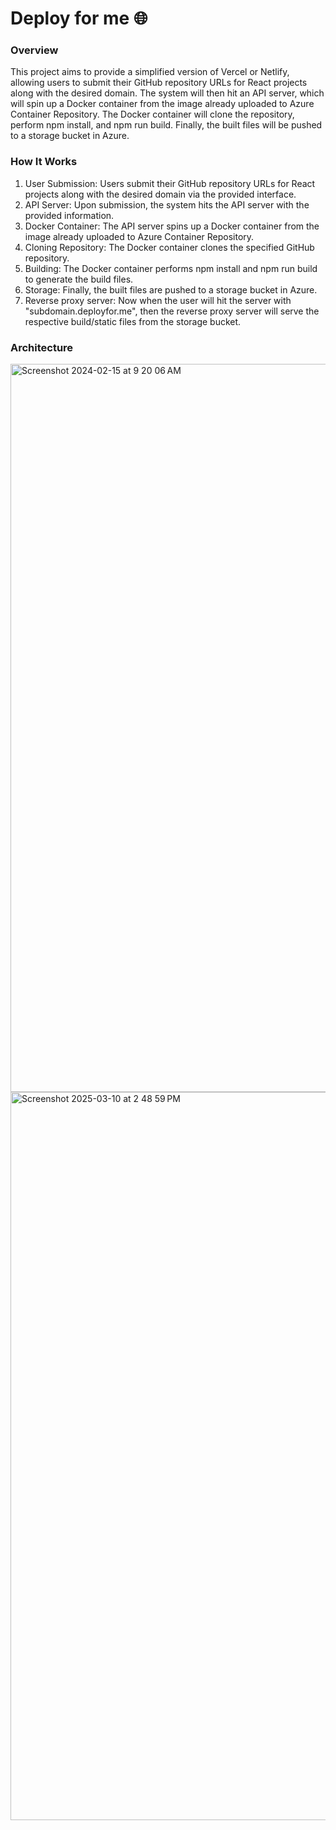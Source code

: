 # Deploy for me 🌐

### Overview

This project aims to provide a simplified version of Vercel or Netlify, allowing users to submit their GitHub repository URLs for React projects along with the desired domain. The system will then hit an API server, which will spin up a Docker container from the image already uploaded to Azure Container Repository. The Docker container will clone the repository, perform npm install, and npm run build. Finally, the built files will be pushed to a storage bucket in Azure.

### How It Works

1. User Submission: Users submit their GitHub repository URLs for React projects along with the desired domain via the provided interface.
2. API Server: Upon submission, the system hits the API server with the provided information.
3. Docker Container: The API server spins up a Docker container from the image already uploaded to Azure Container Repository.
4. Cloning Repository: The Docker container clones the specified GitHub repository.
5. Building: The Docker container performs npm install and npm run build to generate the build files.
6. Storage: Finally, the built files are pushed to a storage bucket in Azure.
7. Reverse proxy server: Now when the user will hit the server with "subdomain.deployfor.me", then the reverse proxy server will serve the respective build/static files from the storage bucket.

### Architecture

<img width="1165" alt="Screenshot 2024-02-15 at 9 20 06 AM" src="https://github.com/Patel-Muhammad/vercel-clone/assets/96219910/3053d709-2c41-4667-be27-8d03d0e0794e">

<img width="1165" alt="Screenshot 2025-03-10 at 2 48 59 PM" src="https://github.com/user-attachments/assets/ad876db7-3007-4b0e-a083-c943af5a466b" />
